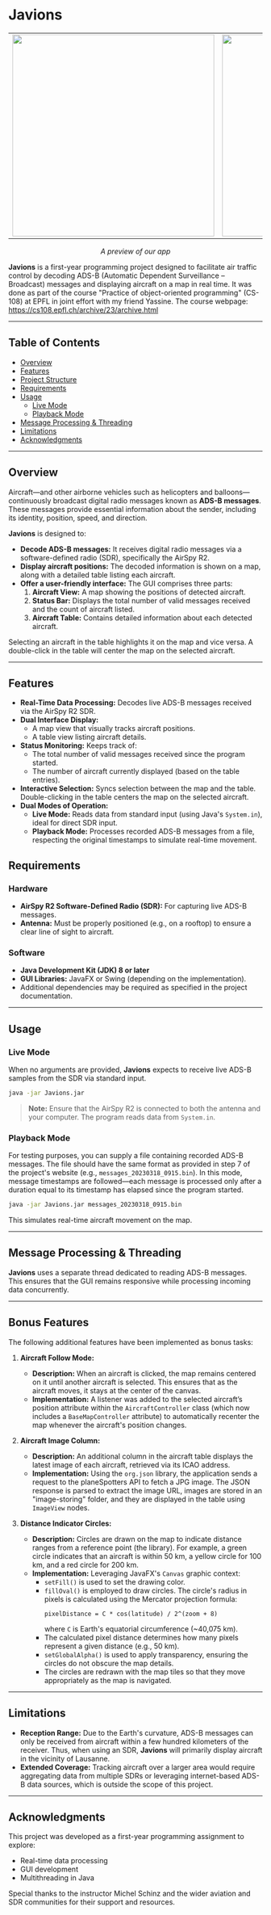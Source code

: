 # Javions

<table align="center">
  <tr>
    <td align="center">
      <img src="example.png" width="400"><br>
    </td>
    <td align="center">
      <img src="example_bis.png" width="400"><br>
    </td>
  </tr>
</table>

<p align="center"><em> A preview of our app </em></p>

**Javions** is a first-year programming project designed to facilitate air traffic control by decoding ADS-B (Automatic Dependent Surveillance – Broadcast) messages and displaying aircraft on a map in real time. It was done as part of the course "Practice of object-oriented programming" (CS-108) at EPFL in joint effort with my friend Yassine. The course webpage: https://cs108.epfl.ch/archive/23/archive.html

---

## Table of Contents

- [Overview](#overview)
- [Features](#features)
- [Project Structure](#project-structure)
- [Requirements](#requirements)
- [Usage](#usage)
  - [Live Mode](#live-mode)
  - [Playback Mode](#playback-mode)
- [Message Processing & Threading](#message-processing--threading)
- [Limitations](#limitations)
- [Acknowledgments](#acknowledgments)

---

## Overview

Aircraft—and other airborne vehicles such as helicopters and balloons—continuously broadcast digital radio messages known as **ADS-B messages**. These messages provide essential information about the sender, including its identity, position, speed, and direction.

**Javions** is designed to:
- **Decode ADS-B messages:** It receives digital radio messages via a software-defined radio (SDR), specifically the AirSpy R2.
- **Display aircraft positions:** The decoded information is shown on a map, along with a detailed table listing each aircraft.
- **Offer a user-friendly interface:** The GUI comprises three parts:
  1. **Aircraft View:** A map showing the positions of detected aircraft.
  2. **Status Bar:** Displays the total number of valid messages received and the count of aircraft listed.
  3. **Aircraft Table:** Contains detailed information about each detected aircraft.

Selecting an aircraft in the table highlights it on the map and vice versa. A double-click in the table will center the map on the selected aircraft.

---

## Features

- **Real-Time Data Processing:** Decodes live ADS-B messages received via the AirSpy R2 SDR.
- **Dual Interface Display:**
  - A map view that visually tracks aircraft positions.
  - A table view listing aircraft details.
- **Status Monitoring:** Keeps track of:
  - The total number of valid messages received since the program started.
  - The number of aircraft currently displayed (based on the table entries).
- **Interactive Selection:** Syncs selection between the map and the table. Double-clicking in the table centers the map on the selected aircraft.
- **Dual Modes of Operation:**
  - **Live Mode:** Reads data from standard input (using Java's `System.in`), ideal for direct SDR input.
  - **Playback Mode:** Processes recorded ADS-B messages from a file, respecting the original timestamps to simulate real-time movement.



## Requirements

### Hardware

- **AirSpy R2 Software-Defined Radio (SDR):** For capturing live ADS-B messages.
- **Antenna:** Must be properly positioned (e.g., on a rooftop) to ensure a clear line of sight to aircraft.

### Software

- **Java Development Kit (JDK) 8 or later**
- **GUI Libraries:** JavaFX or Swing (depending on the implementation).
- Additional dependencies may be required as specified in the project documentation.

---

## Usage

### Live Mode

When no arguments are provided, **Javions** expects to receive live ADS-B samples from the SDR via standard input.

```bash
java -jar Javions.jar
```

> **Note:** Ensure that the AirSpy R2 is connected to both the antenna and your computer. The program reads data from `System.in`.

### Playback Mode

For testing purposes, you can supply a file containing recorded ADS-B messages. The file should have the same format as provided in step 7 of the project's website (e.g., `messages_20230318_0915.bin`). In this mode, message timestamps are followed—each message is processed only after a duration equal to its timestamp has elapsed since the program started.

```bash
java -jar Javions.jar messages_20230318_0915.bin
```

This simulates real-time aircraft movement on the map.

---

## Message Processing & Threading

**Javions** uses a separate thread dedicated to reading ADS-B messages. This ensures that the GUI remains responsive while processing incoming data concurrently.

---

## Bonus Features

The following additional features have been implemented as bonus tasks:

1. **Aircraft Follow Mode:**
   - **Description:** When an aircraft is clicked, the map remains centered on it until another aircraft is selected. This ensures that as the aircraft moves, it stays at the center of the canvas.
   - **Implementation:** A listener was added to the selected aircraft’s position attribute within the `AircraftController` class (which now includes a `BaseMapController` attribute) to automatically recenter the map whenever the aircraft's position changes.

2. **Aircraft Image Column:**
   - **Description:** An additional column in the aircraft table displays the latest image of each aircraft, retrieved via its ICAO address.
   - **Implementation:** Using the `org.json` library, the application sends a request to the planeSpotters API to fetch a JPG image. The JSON response is parsed to extract the image URL, images are stored in an "image-storing" folder, and they are displayed in the table using `ImageView` nodes.
3. **Distance Indicator Circles:**
   - **Description:** Circles are drawn on the map to indicate distance ranges from a reference point (the library). For example, a green circle indicates that an aircraft is within 50 km, a yellow circle for 100 km, and a red circle for 200 km.
   - **Implementation:** Leveraging JavaFX's `Canvas` graphic context:
     - `setFill()` is used to set the drawing color.
     - `fillOval()` is employed to draw circles. The circle's radius in pixels is calculated using the Mercator projection formula:
       ```
       pixelDistance = C * cos(latitude) / 2^(zoom + 8)
       ```
       where `C` is Earth's equatorial circumference (~40,075 km).
     - The calculated pixel distance determines how many pixels represent a given distance (e.g., 50 km).
     - `setGlobalAlpha()` is used to apply transparency, ensuring the circles do not obscure the map details.
     - The circles are redrawn with the map tiles so that they move appropriately as the map is navigated.

---

## Limitations

- **Reception Range:** Due to the Earth's curvature, ADS-B messages can only be received from aircraft within a few hundred kilometers of the receiver. Thus, when using an SDR, **Javions** will primarily display aircraft in the vicinity of Lausanne.
- **Extended Coverage:** Tracking aircraft over a larger area would require aggregating data from multiple SDRs or leveraging internet-based ADS-B data sources, which is outside the scope of this project.

---

## Acknowledgments

This project was developed as a first-year programming assignment to explore:
- Real-time data processing
- GUI development
- Multithreading in Java

Special thanks to the instructor Michel Schinz and the wider aviation and SDR communities for their support and resources.

